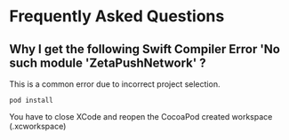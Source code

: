 # Frequently Asked Questions

## Why I get the following Swift Compiler Error 'No such module 'ZetaPushNetwork' ?

This is a common error due to incorrect project selection.

```console
pod install
```

You have to close XCode and reopen the CocoaPod created workspace (.xcworkspace)
